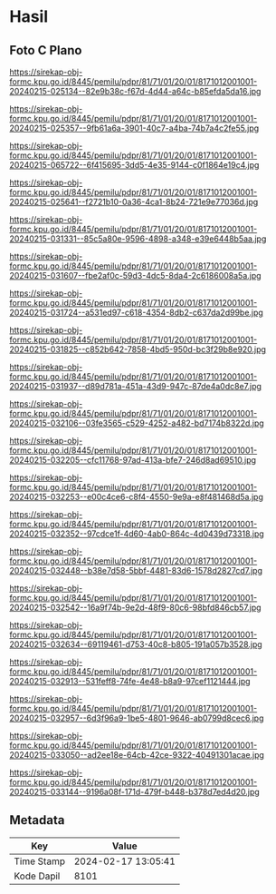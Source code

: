 # Hasil

## Foto C Plano

https://sirekap-obj-formc.kpu.go.id/8445/pemilu/pdpr/81/71/01/20/01/8171012001001-20240215-025134--82e9b38c-f67d-4d44-a64c-b85efda5da16.jpg

https://sirekap-obj-formc.kpu.go.id/8445/pemilu/pdpr/81/71/01/20/01/8171012001001-20240215-025357--9fb61a6a-3901-40c7-a4ba-74b7a4c2fe55.jpg

https://sirekap-obj-formc.kpu.go.id/8445/pemilu/pdpr/81/71/01/20/01/8171012001001-20240215-065722--6f415695-3dd5-4e35-9144-c0f1864e19c4.jpg

https://sirekap-obj-formc.kpu.go.id/8445/pemilu/pdpr/81/71/01/20/01/8171012001001-20240215-025641--f2721b10-0a36-4ca1-8b24-721e9e77036d.jpg

https://sirekap-obj-formc.kpu.go.id/8445/pemilu/pdpr/81/71/01/20/01/8171012001001-20240215-031331--85c5a80e-9596-4898-a348-e39e6448b5aa.jpg

https://sirekap-obj-formc.kpu.go.id/8445/pemilu/pdpr/81/71/01/20/01/8171012001001-20240215-031607--fbe2af0c-59d3-4dc5-8da4-2c6186008a5a.jpg

https://sirekap-obj-formc.kpu.go.id/8445/pemilu/pdpr/81/71/01/20/01/8171012001001-20240215-031724--a531ed97-c618-4354-8db2-c637da2d99be.jpg

https://sirekap-obj-formc.kpu.go.id/8445/pemilu/pdpr/81/71/01/20/01/8171012001001-20240215-031825--c852b642-7858-4bd5-950d-bc3f29b8e920.jpg

https://sirekap-obj-formc.kpu.go.id/8445/pemilu/pdpr/81/71/01/20/01/8171012001001-20240215-031937--d89d781a-451a-43d9-947c-87de4a0dc8e7.jpg

https://sirekap-obj-formc.kpu.go.id/8445/pemilu/pdpr/81/71/01/20/01/8171012001001-20240215-032106--03fe3565-c529-4252-a482-bd7174b8322d.jpg

https://sirekap-obj-formc.kpu.go.id/8445/pemilu/pdpr/81/71/01/20/01/8171012001001-20240215-032205--cfc11768-97ad-413a-bfe7-246d8ad69510.jpg

https://sirekap-obj-formc.kpu.go.id/8445/pemilu/pdpr/81/71/01/20/01/8171012001001-20240215-032253--e00c4ce6-c8f4-4550-9e9a-e8f481468d5a.jpg

https://sirekap-obj-formc.kpu.go.id/8445/pemilu/pdpr/81/71/01/20/01/8171012001001-20240215-032352--97cdce1f-4d60-4ab0-864c-4d0439d73318.jpg

https://sirekap-obj-formc.kpu.go.id/8445/pemilu/pdpr/81/71/01/20/01/8171012001001-20240215-032448--b38e7d58-5bbf-4481-83d6-1578d2827cd7.jpg

https://sirekap-obj-formc.kpu.go.id/8445/pemilu/pdpr/81/71/01/20/01/8171012001001-20240215-032542--16a9f74b-9e2d-48f9-80c6-98bfd846cb57.jpg

https://sirekap-obj-formc.kpu.go.id/8445/pemilu/pdpr/81/71/01/20/01/8171012001001-20240215-032634--69119461-d753-40c8-b805-191a057b3528.jpg

https://sirekap-obj-formc.kpu.go.id/8445/pemilu/pdpr/81/71/01/20/01/8171012001001-20240215-032913--531feff8-74fe-4e48-b8a9-97cef1121444.jpg

https://sirekap-obj-formc.kpu.go.id/8445/pemilu/pdpr/81/71/01/20/01/8171012001001-20240215-032957--6d3f96a9-1be5-4801-9646-ab0799d8cec6.jpg

https://sirekap-obj-formc.kpu.go.id/8445/pemilu/pdpr/81/71/01/20/01/8171012001001-20240215-033050--ad2ee18e-64cb-42ce-9322-40491301acae.jpg

https://sirekap-obj-formc.kpu.go.id/8445/pemilu/pdpr/81/71/01/20/01/8171012001001-20240215-033144--9196a08f-171d-479f-b448-b378d7ed4d20.jpg


## Metadata

| Key        | Value               |
| ---------- | ------------------- |
| Time Stamp | 2024-02-17 13:05:41 |
| Kode Dapil | 8101                |



